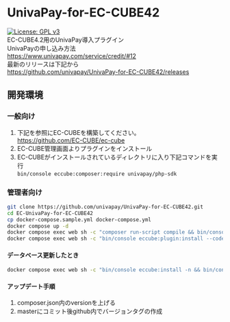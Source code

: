 # UnivaPay-for-EC-CUBE42

[![License: GPL v3](https://img.shields.io/badge/License-GPLv3-blue.svg)](https://www.gnu.org/licenses/gpl-3.0)  
EC-CUBE4.2用のUnivaPay導入プラグイン  
UnivaPayの申し込み方法  
<https://www.univapay.com/service/credit/#12>  
最新のリリースは下記から  
<https://github.com/univapay/UnivaPay-for-EC-CUBE42/releases>

## 開発環境

### 一般向け

1. 下記を参照にEC-CUBEを構築してください。  
<https://github.com/EC-CUBE/ec-cube>
2. EC-CUBE管理画面よりプラグインをインストール
3. EC-CUBEがインストールされているディレクトリに入り下記コマンドを実行  
`bin/console eccube:composer:require univapay/php-sdk`

### 管理者向け

```sh
git clone https://github.com/univapay/UnivaPay-for-EC-CUBE42.git
cd EC-UnivaPay-for-EC-CUBE42
cp docker-compose.sample.yml docker-compose.yml
docker compose up -d
docker compose exec web sh -c "composer run-script compile && bin/console eccube:install -n"
docker compose exec web sh -c "bin/console eccube:plugin:install --code=UnivaPay && bin/console eccube:plugin:enable --code=UnivaPay"
```

#### データベース更新したとき

```sh
docker compose exec web sh -c "bin/console eccube:install -n && bin/console eccube:plugin:install --code=UnivaPay && bin/console eccube:plugin:enable --code=UnivaPay"
```

#### アップデート手順

1. composer.json内のversionを上げる
2. masterにコミット後github内でバージョンタグの作成
